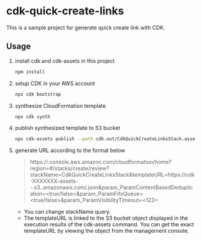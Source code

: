 # cdk-quick-create-links

This is a sample project for generate quick create link with CDK.

## Usage

1. install cdk and cdk-assets in this project

    ```bash
    npm install
    ```

1. setup CDK in your AWS account

    ```bash
    npx cdk bootstrap
    ```

1. synthesize CloudFormation template

    ```bash
    npx cdk synth
    ```

1. publish synthesized template to S3 bucket

    ```bash
    npx cdk-assets publish --path cdk.out/CdkQuickCreateLinksStack.assets.json -v
    ```

1. generate URL according to the format below
    > https://<region>.console.aws.amazon.com/cloudformation/home?region=<region>#/stacks/create/review?stackName=CdkQuickCreateLinksStack&templateURL=https://cdk-XXXXXXX-assets-<your aws account number>-<region>.s3.<region>.amazonaws.com/<your assets hash>.json&param_ParamContentBasedDeduplication=<true/false>&param_ParamFifoQueue=<true/false>&param_ParamVisibilityTimeout=<123>
    - You can change stackName query.
    - The templateURL is linked to the S3 bucket object displayed in the execution results of the cdk-assets command. You can get the exact templateURL by viewing the object from the management console.
